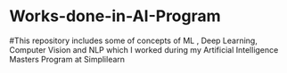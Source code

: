 # Works-done-in-AI-Program

#This repository includes some of concepts of ML , Deep Learning, Computer Vision and NLP which I worked during my Artificial Intelligence Masters Program at Simplilearn
